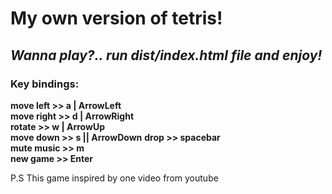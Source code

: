 # My own version of tetris!    
## *Wanna play?.. run dist/index.html file and enjoy!*    
     
### Key bindings:
**move left >> a | ArrowLeft**    
**move right >> d | ArrowRight**    
**rotate >> w | ArrowUp**    
**move down >> s || ArrowDown**
**drop >> spacebar**    
**mute music >> m**    
**new game >> Enter**    
    
P.S This game inspired by one video from youtube
